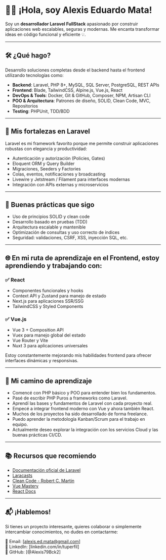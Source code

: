 # 👨‍💻 ¡Hola, soy **Alexis Eduardo Mata**!  
Soy un **desarrollador Laravel FullStack** apasionado por construir aplicaciones web escalables, seguras y modernas. Me encanta transformar ideas en código funcional y eficiente 💡.

---

## 🛠️ ¿Qué hago?

Desarrollo soluciones completas desde el backend hasta el frontend utilizando tecnologías como:

- **Backend**: Laravel, PHP 8+, MySQL, SQL Server, PostgreSQL, REST APIs
- **Frontend**: Blade, TailwindCSS, Alpine.js, Vue.js, React
- **DevOps & Tools**: Docker, Git & GitHub, Composer, NPM, Artisan CLI
- **POO & Arquitectura**: Patrones de diseño, SOLID, Clean Code, MVC, Repositorios
- **Testing**: PHPUnit, TDD/BDD

---

## 🧱 Mis fortalezas en Laravel

Laravel es mi framework favorito porque me permite construir aplicaciones robustas con elegancia y productividad:

- Autenticación y autorización (Policies, Gates)
- Eloquent ORM y Query Builder
- Migraciones, Seeders y Factories
- Colas, eventos, notificaciones y broadcasting
- Livewire y Jetstream / Filament para interfaces modernas
- Integración con APIs externas y microservicios

---

## 🧪 Buenas prácticas que sigo

- Uso de principios SOLID y clean code
- Desarrollo basado en pruebas (TDD)
- Arquitectura escalable y mantenible
- Optimización de consultas y uso correcto de índices
- Seguridad: validaciones, CSRF, XSS, inyección SQL, etc.

---

## 🌐 En mi ruta de aprendizaje en el Frontend, estoy aprendiendo y trabajando con:

### ✅ React
- Componentes funcionales y hooks
- Context API y Zustand para manejo de estado
- Next.js para aplicaciones SSR/SSG
- TailwindCSS y Styled Components

### ✅ Vue.js
- Vue 3 + Composition API
- Vuex para manejo global del estado
- Vue Router y Vite
- Nuxt 3 para aplicaciones universales

Estoy constantemente mejorando mis habilidades frontend para ofrecer interfaces dinámicas y responsivas.

---

## 🚀 Mi camino de aprendizaje

- Comencé con PHP básico y POO para entender bien los fundamentos.
- Pasé de escribir PHP Puros a frameworks como Laravel.
- Aprendí las bases y fundamentos de Laravel con cada proyecto real.
- Empecé a integrar frontend moderno con Vue y ahora también React.
- Muchos de los proyectos ha sido desarrollado de forma freelance.
- Puedo aprender la metodología Kanban/Scrum para el trabajo en equipo.
- Actualmente deseo explorar la integración con los servicios Cloud y las buenas prácticas CI/CD.

---

## 📚 Recursos que recomiendo

- [Documentación oficial de Laravel](https://laravel.com/docs )
- [Laracasts](https://laracasts.com/ )
- [Clean Code - Robert C. Martin](https://amzn.to/3xORWAP )
- [Vue Mastery](https://www.vuemastery.com/ )
- [React Docs](https://react.dev/ )

---

## 📬 ¡Hablemos!

Si tienes un proyecto interesante, quieres colaborar o simplemente intercambiar conocimientos, no dudes en contactarme:

📧 Email: [alexis.ed.mata@gmail.com]  
📱 LinkedIn: [linkedin.com/in/tuperfil]  
🐙 GitHub: [@Alexis79Bck2]

